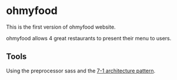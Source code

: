 # ohmyfood

This is the first version of ohmyfood website.

ohmyfood allows 4 great restaurants to present their menu to users.

## Tools

Using the preprocessor sass and the [7-1 architecture pattern](https://sass-guidelin.es/#architecture).